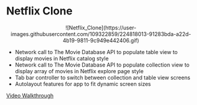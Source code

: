 # Netflix Clone
<p align="center">
 ![Netflix_Clone](https://user-images.githubusercontent.com/109322859/224818013-91283bda-a22d-4b19-9811-9c949e442406.gif)
</p>

- Network call to The Movie Database API to populate table view to display movies in Netflix catalog style
- Network call to The Movie Database API to populate collection view to display array of movies in Netflix explore page style
- Tab bar controller to switch between collection and table view screens
- Autolayout features for app to fit dynamic screen sizes

[Video Walkthrough](https://user-images.githubusercontent.com/109322859/222928779-7ecc4a6a-dd3e-489d-b969-b3a7d2b1990e.gif)

